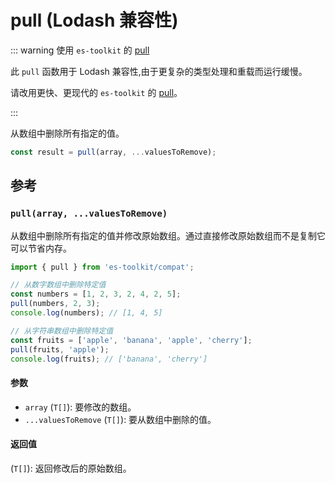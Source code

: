 # pull (Lodash 兼容性)

::: warning 使用 `es-toolkit` 的 [pull](../../array/pull.md)

此 `pull` 函数用于 Lodash 兼容性,由于更复杂的类型处理和重载而运行缓慢。

请改用更快、更现代的 `es-toolkit` 的 [pull](../../array/pull.md)。

:::

从数组中删除所有指定的值。

```typescript
const result = pull(array, ...valuesToRemove);
```

## 参考

### `pull(array, ...valuesToRemove)`

从数组中删除所有指定的值并修改原始数组。通过直接修改原始数组而不是复制它可以节省内存。

```typescript
import { pull } from 'es-toolkit/compat';

// 从数字数组中删除特定值
const numbers = [1, 2, 3, 2, 4, 2, 5];
pull(numbers, 2, 3);
console.log(numbers); // [1, 4, 5]

// 从字符串数组中删除特定值
const fruits = ['apple', 'banana', 'apple', 'cherry'];
pull(fruits, 'apple');
console.log(fruits); // ['banana', 'cherry']
```

#### 参数

- `array` (`T[]`): 要修改的数组。
- `...valuesToRemove` (`T[]`): 要从数组中删除的值。

#### 返回值

(`T[]`): 返回修改后的原始数组。
